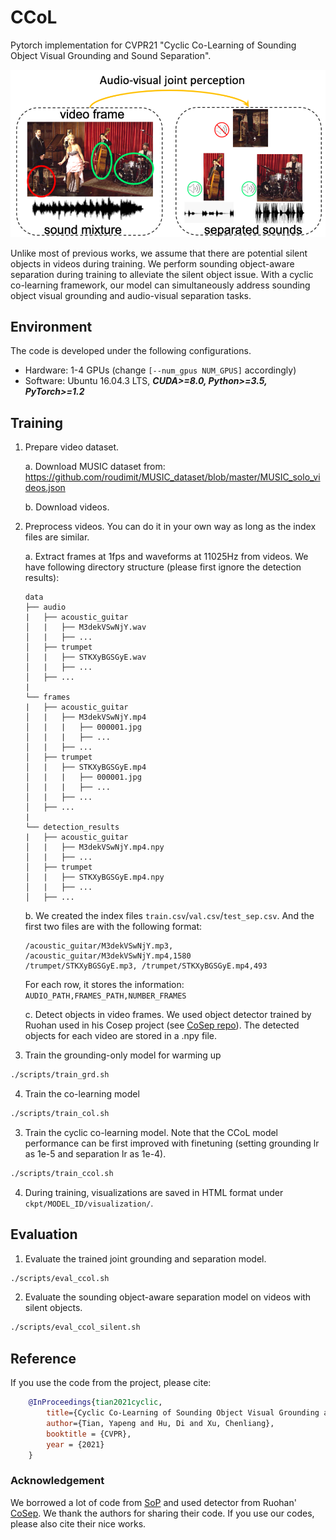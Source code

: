 # CCoL
Pytorch implementation for CVPR21 "Cyclic Co-Learning of Sounding Object Visual Grounding and Sound Separation".


![image](doc/ccol_fig.png)

Unlike most of previous works, we assume that there are potential silent objects in videos during training. We perform sounding object-aware separation during training to alleviate the silent object issue. With a cyclic co-learning framework, our 
 model can simultaneously address sounding object visual grounding and audio-visual separation tasks.

## Environment
The code is developed under the following configurations.
- Hardware: 1-4 GPUs (change ```[--num_gpus NUM_GPUS]``` accordingly)
- Software: Ubuntu 16.04.3 LTS, ***CUDA>=8.0, Python>=3.5, PyTorch>=1.2***


## Training
1. Prepare video dataset.

    a. Download MUSIC dataset from: https://github.com/roudimit/MUSIC_dataset/blob/master/MUSIC_solo_videos.json
    
    b. Download videos.

2. Preprocess videos. You can do it in your own way as long as the index files are similar.

    a. Extract frames at 1fps and waveforms at 11025Hz from videos. We have following directory structure (please first ignore the detection results):
    ```
    data
    ├── audio
    |   ├── acoustic_guitar
    │   |   ├── M3dekVSwNjY.wav
    │   |   ├── ...
    │   ├── trumpet
    │   |   ├── STKXyBGSGyE.wav
    │   |   ├── ...
    │   ├── ...
    |
    └── frames
    |   ├── acoustic_guitar
    │   |   ├── M3dekVSwNjY.mp4
    │   |   |   ├── 000001.jpg
    │   |   |   ├── ...
    │   |   ├── ...
    │   ├── trumpet
    │   |   ├── STKXyBGSGyE.mp4
    │   |   |   ├── 000001.jpg
    │   |   |   ├── ...
    │   |   ├── ...
    │   ├── ...
    |
    └── detection_results
    |   ├── acoustic_guitar
    │   |   ├── M3dekVSwNjY.mp4.npy
    │   |   ├── ...
    │   ├── trumpet
    │   |   ├── STKXyBGSGyE.mp4.npy
    │   |   ├── ...
    │   ├── ...
    ```

    b. We created the index files ```train.csv```/```val.csv```/```test_sep.csv```. And the first two files are with the following format:
    ```
    /acoustic_guitar/M3dekVSwNjY.mp3, /acoustic_guitar/M3dekVSwNjY.mp4,1580
    /trumpet/STKXyBGSGyE.mp3, /trumpet/STKXyBGSGyE.mp4,493
    ```
    For each row, it stores the information: ```AUDIO_PATH,FRAMES_PATH,NUMBER_FRAMES```
    
    c. Detect objects in video frames. We used object detector trained by Ruohan used in his Cosep project (see [CoSep repo](https://github.com/rhgao/co-separation)). The detected objects for each video are stored in a .npy file. 
    
    

3. Train the grounding-only model for warming up
```bash
./scripts/train_grd.sh
```

4. Train the co-learning model 
```bash
./scripts/train_col.sh
```

3. Train the cyclic co-learning model. Note that the CCoL model performance can be first improved with finetuning (setting grounding lr as 1e-5 and separation lr as 1e-4).
```bash
./scripts/train_ccol.sh
```

4. During training, visualizations are saved in HTML format under ```ckpt/MODEL_ID/visualization/```.

## Evaluation
1. Evaluate the trained joint grounding and separation model.
```bash
./scripts/eval_ccol.sh
```
2. Evaluate the sounding object-aware separation model on videos with silent objects.
```bash
./scripts/eval_ccol_silent.sh
```


## Reference
If you use the code from the project, please cite:
```bibtex
    @InProceedings{tian2021cyclic,
        title={Cyclic Co-Learning of Sounding Object Visual Grounding and Sound Separation},
        author={Tian, Yapeng and Hu, Di and Xu, Chenliang},
        booktitle = {CVPR},
        year = {2021}
    }
```

### Acknowledgement
We borrowed a lot of code from [SoP](https://github.com/hangzhaomit/Sound-of-Pixels) and used detector from Ruohan' [CoSep](https://github.com/rhgao/co-separation). We thank the authors for sharing their code. If you use our codes, please also cite their nice works.

